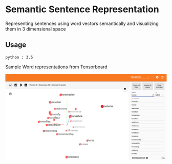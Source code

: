 Semantic Sentence Representation
=======
Representing sentences using word vectors semantically and visualizing them in 3 dimensional space

## Usage

```
python : 3.5

```

Sample Word representations from Tensorboard

![alt text](words.png)
